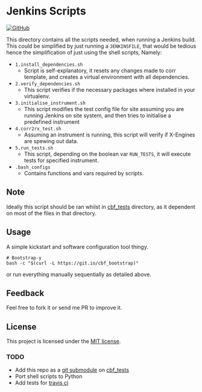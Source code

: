 # Jenkins Scripts

<!-- [![Build Status](https://travis-ci.org/ska-sa/cbf-jenkins-scripts.svg?branch=master)](https://travis-ci.org/mmphego/cbf-jenkins-scripts) -->
[![GitHub](https://img.shields.io/github/license/ska-sa/cbf-jenkins-scripts.svg)](LICENCE)

This directory contains all the scripts needed, when running a Jenkins build.
This could be simplified by just running a `JENKINSFILE`, that would be tedious hence the simplification of just using the shell scripts, Namely:

* `1.install_dependencies.sh`
    - Script is self-explanatory, it resets any changes made to corr template, and creates a virtual environment with all dependencies.
* `2.verify_dependencies.sh`
    - This script verifies if the necessary packages where installed in your virtualenv.
* `3.initialise_instrument.sh`
    - This script modifies the test config file for site assuming you are running Jenkins on site system, and then tries to initialise a predefined instrument
* `4.corr2rx_test.sh`
    - Assuming an instrument is running, this script will verify if X-Engines are spewing out data.
* `5.run_tests.sh`
    - This script, depending on the boolean var `RUN_TESTS`, it will execute tests for specified instrument.
* `.bash_configs`
    - Contains functions and vars required by scripts.

## Note

Ideally this script should be ran whilst in [cbf_tests](https://github.com/ska-sa/mkat_fpga_tests/tree/devel) directory, as it dependent on most of the files in that directory.

## Usage

A simple kickstart and software configuration tool thingy.

```shell
# Bootstrap-y
bash -c "$(curl -L https://git.io/cbf_bootstrap)"
```

or run everything manually sequentially as detailed above.

## Feedback

Feel free to fork it or send me PR to improve it.

## License

This project is licensed under the [MIT license](LICENSE).

### TODO

* Add this repo as a [git submodule](https://git-scm.com/docs/git-submodule) on [cbf_tests](https://github.com/ska-sa/mkat_fpga_tests/tree/devel)
* Port shell scripts to Python
* Add tests for [travis ci](http://travis-ci.com/)
